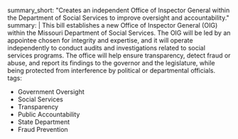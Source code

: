 summary_short: "Creates an independent Office of Inspector General within the Department of Social Services to improve oversight and accountability."
summary: |
  This bill establishes a new Office of Inspector General (OIG) within the Missouri Department of Social Services. The OIG will be led by an appointee chosen for integrity and expertise, and it will operate independently to conduct audits and investigations related to social services programs. The office will help ensure transparency, detect fraud or abuse, and report its findings to the governor and the legislature, while being protected from interference by political or departmental officials.
tags:
  - Government Oversight
  - Social Services
  - Transparency
  - Public Accountability
  - State Department
  - Fraud Prevention
